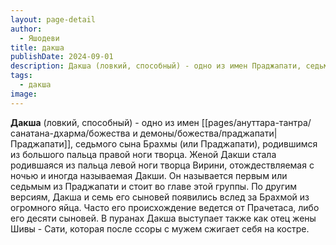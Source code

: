 ```yaml
---
layout: page-detail
author:
  - Яшодеви
title: дакша
publishDate: 2024-09-01
description: Дакша (ловкий, способный) - одно из имен Праджапати, седьмого сына Брахмы (или Праджапати), родившимся из большого пальца правой ноги творца.
tags:
  - дакша
image:
---
```

**Дакша** (ловкий, способный) - одно из имен [[pages/ануттара-тантра/санатана-дхарма/божества и демоны/божества/праджапати|Праджапати]], седьмого сына Брахмы (или Праджапати), родившимся из большого пальца правой ноги творца. Женой Дакши стала родившаяся из пальца левой ноги творца Вирини, отождествляемая с ночью и иногда называемая Дакши. Он называется первым или седьмым из Праджапати и стоит во главе этой группы. По другим версиям, Дакша и семь его сыновей появились вслед за Брахмой из огромного яйца. Часто его происхождение ведется от Прачетаса, либо его десяти сыновей. В пуранах Дакша выступает также как отец жены Шивы - Сати, которая после ссоры с мужем сжигает себя на костре.

